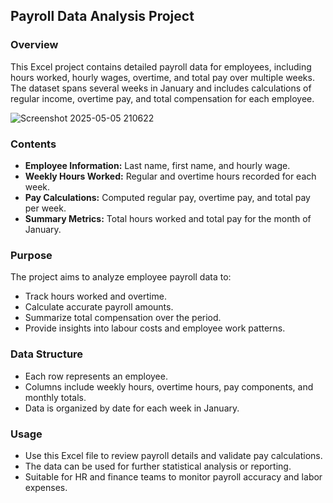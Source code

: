 ## Payroll Data Analysis Project

### Overview

This Excel project contains detailed payroll data for employees, including hours worked, hourly wages, overtime, and total pay over multiple weeks. The dataset spans several weeks in January and includes calculations of regular income, overtime pay, and total compensation for each employee.

![Screenshot 2025-05-05 210622](https://github.com/user-attachments/assets/772bbf51-eaf0-4427-b7d4-36ae61dd908d)


### Contents

- **Employee Information:** Last name, first name, and hourly wage.
- **Weekly Hours Worked:** Regular and overtime hours recorded for each week.
- **Pay Calculations:** Computed regular pay, overtime pay, and total pay per week.
- **Summary Metrics:** Total hours worked and total pay for the month of January.


### Purpose

The project aims to analyze employee payroll data to:

- Track hours worked and overtime.
- Calculate accurate payroll amounts.
- Summarize total compensation over the period.
- Provide insights into labour costs and employee work patterns.


### Data Structure

- Each row represents an employee.
- Columns include weekly hours, overtime hours, pay components, and monthly totals.
- Data is organized by date for each week in January.


### Usage

- Use this Excel file to review payroll details and validate pay calculations.
- The data can be used for further statistical analysis or reporting.
- Suitable for HR and finance teams to monitor payroll accuracy and labor expenses.
